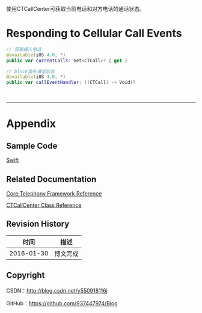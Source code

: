 使用CTCallCenter可获取当前电话和对方电话的通话状态。

# Responding to Cellular Call Events

```swift
// 获取接入电话
@available(iOS 4.0, *)
public var currentCalls: Set<CTCall>? { get }

// block监听通话状态
@available(iOS 4.0, *)
public var callEventHandler: ((CTCall) -> Void)?
```

&#160;

----

# Appendix

## Sample Code

[Swift](https://github.com/937447974/Swift)

## Related Documentation

[Core Telephony Framework Reference](https://developer.apple.com/library/ios/documentation/CoreSpotlight/Reference/CoreSpotlight_Framework/index.html)

[CTCallCenter Class Reference](https://developer.apple.com/library/ios/documentation/NetworkingInternet/Reference/CTCallCenter/index.html)

## Revision History

| 时间 | 描述 |
| ---- | ---- |
| 2016-01-30 | 博文完成 |

## Copyright

CSDN：http://blog.csdn.net/y550918116j

GitHub：https://github.com/937447974/Blog